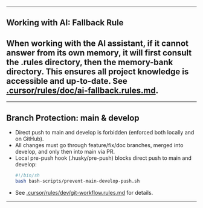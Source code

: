 
---
## Working with AI: Fallback Rule

When working with the AI assistant, if it cannot answer from its own memory, it will first consult the .rules directory, then the memory-bank directory. This ensures all project knowledge is accessible and up-to-date. See [.cursor/rules/doc/ai-fallback.rules.md](../.cursor/rules/doc/ai-fallback.rules.md).
---

---
## Branch Protection: main & develop

- Direct push to main and develop is forbidden (enforced both locally and on GitHub).
- All changes must go through feature/fix/doc branches, merged into develop, and only then into main via PR.
- Local pre-push hook (.husky/pre-push) blocks direct push to main and develop:
  ```sh
  #!/bin/sh
  bash bash-scripts/prevent-main-develop-push.sh
  ```
- See [.cursor/rules/dev/git-workflow.rules.md](../.cursor/rules/dev/git-workflow.rules.md) for details.
--- 